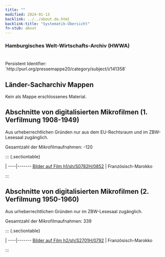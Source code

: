 ```yaml
---
title: ""
modified: 2024-01-13
backlink: ../../about.de.html
backlink-title: "Systematik-Übersicht"
fn-stub: about
---
```


### Hamburgisches Welt-Wirtschafts-Archiv (HWWA)

# 

<div class="hint">Persistent Identifier: `http://purl.org/pressemappe20/category/subject/i/141358`</div>







## Länder-Sacharchiv Mappen





Kein als Mappe erschlossenes Material.



<a id="filmsections" />

## Abschnitte von digitalisierten Mikrofilmen (1. Verfilmung 1908-1949)

<p>Aus urheberrechtlichen Gründen nur aus dem EU-Rechtsraum und im ZBW-Lesesaal zugänglich.</p>


<p>Gesamtzahl der Mikrofilmaufnahmen: -120</p>





::: {.sectiontable}

 | 
----|-------
<a class="btn" href="https://pm20.zbw.eu/film/h1/sh/S0782H/0852" rel="nofollow">Bilder auf Film h1/sh/S0782H/0852</a> | Französisch-Marokko


:::




## Abschnitte von digitalisierten Mikrofilmen (2. Verfilmung 1950-1960)

<p>Aus urheberrechtlichen Gründen nur im ZBW-Lesesaal zugänglich.</p>


<p>Gesamtzahl der Mikrofilmaufnahmen: 339</p>





::: {.sectiontable}

 | 
----|-------
<a class="btn" href="https://pm20.zbw.eu/film/h2/sh/S2701H/0792" rel="nofollow">Bilder auf Film h2/sh/S2701H/0792</a> | Französisch-Marokko


:::
















